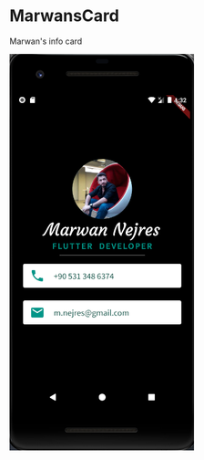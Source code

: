# MarwansCard
Marwan's info card

![name-of-you-image](https://github.com/mnijres/MarwansCard/blob/master/infocard.png
)
